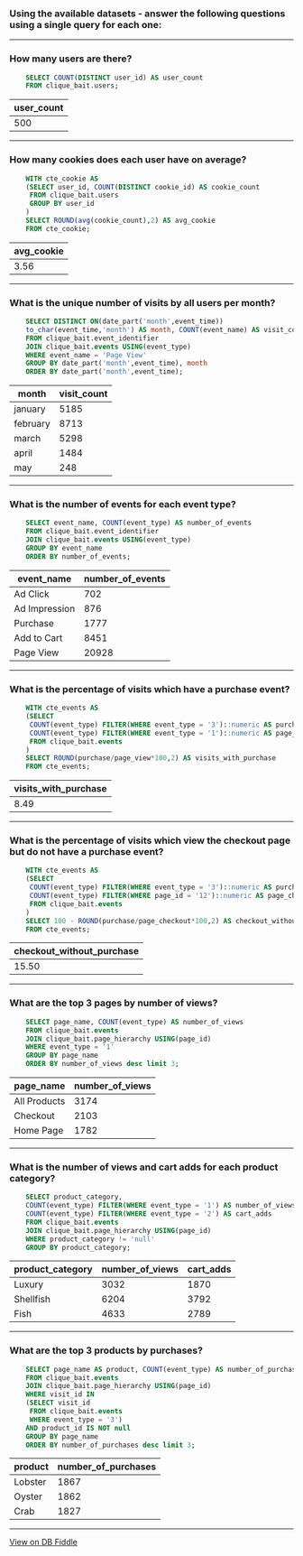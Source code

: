 ### Using the available datasets - answer the following questions using a single query for each one:
---
### How many users are there?
```sql
    SELECT COUNT(DISTINCT user_id) AS user_count
    FROM clique_bait.users;
```
| user_count |
| ---------- |
| 500        |

---
### How many cookies does each user have on average?
```sql
    WITH cte_cookie AS
    (SELECT user_id, COUNT(DISTINCT cookie_id) AS cookie_count
     FROM clique_bait.users
     GROUP BY user_id
    )
    SELECT ROUND(avg(cookie_count),2) AS avg_cookie
    FROM cte_cookie;
```
| avg_cookie |
| ---------- |
| 3.56       |

---
### What is the unique number of visits by all users per month?
```sql
    SELECT DISTINCT ON(date_part('month',event_time)) 
    to_char(event_time,'month') AS month, COUNT(event_name) AS visit_count
    FROM clique_bait.event_identifier
    JOIN clique_bait.events USING(event_type)
    WHERE event_name = 'Page View'
    GROUP BY date_part('month',event_time), month
    ORDER BY date_part('month',event_time);
```
| month     | visit_count |
| --------- | ----------- |
| january   | 5185        |
| february  | 8713        |
| march     | 5298        |
| april     | 1484        |
| may       | 248         |

---
### What is the number of events for each event type?
```sql
    SELECT event_name, COUNT(event_type) AS number_of_events
    FROM clique_bait.event_identifier
    JOIN clique_bait.events USING(event_type)
    GROUP BY event_name
    ORDER BY number_of_events;
```
| event_name    | number_of_events |
| ------------- | ---------------- |
| Ad Click      | 702              |
| Ad Impression | 876              |
| Purchase      | 1777             |
| Add to Cart   | 8451             |
| Page View     | 20928            |

---
### What is the percentage of visits which have a purchase event?
```sql
    WITH cte_events AS
    (SELECT 
     COUNT(event_type) FILTER(WHERE event_type = '3')::numeric AS purchase,
     COUNT(event_type) FILTER(WHERE event_type = '1')::numeric AS page_view
     FROM clique_bait.events
    )
    SELECT ROUND(purchase/page_view*100,2) AS visits_with_purchase
    FROM cte_events;
```
| visits_with_purchase |
| -------------------- |
| 8.49                 |

---
### What is the percentage of visits which view the checkout page but do not have a purchase event?
```sql
    WITH cte_events AS
    (SELECT 
     COUNT(event_type) FILTER(WHERE event_type = '3')::numeric AS purchase,
     COUNT(event_type) FILTER(WHERE page_id = '12')::numeric AS page_checkout
     FROM clique_bait.events
    )
    SELECT 100 - ROUND(purchase/page_checkout*100,2) AS checkout_without_purchase
    FROM cte_events;
```
| checkout_without_purchase |
| ------------------------- |
| 15.50                     |

---
### What are the top 3 pages by number of views?
```sql
    SELECT page_name, COUNT(event_type) AS number_of_views
    FROM clique_bait.events
    JOIN clique_bait.page_hierarchy USING(page_id)
    WHERE event_type = '1'
    GROUP BY page_name
    ORDER BY number_of_views desc limit 3;
```
| page_name    | number_of_views |
| ------------ | --------------- |
| All Products | 3174            |
| Checkout     | 2103            |
| Home Page    | 1782            |

---
### What is the number of views and cart adds for each product category?
```sql
    SELECT product_category,
    COUNT(event_type) FILTER(WHERE event_type = '1') AS number_of_views,
    COUNT(event_type) FILTER(WHERE event_type = '2') AS cart_adds
    FROM clique_bait.events
    JOIN clique_bait.page_hierarchy USING(page_id)
    WHERE product_category != 'null'
    GROUP BY product_category;
```
| product_category | number_of_views | cart_adds |
| ---------------- | --------------- | --------- |
| Luxury           | 3032            | 1870      |
| Shellfish        | 6204            | 3792      |
| Fish             | 4633            | 2789      |

---
### What are the top 3 products by purchases?
```sql
    SELECT page_name AS product, COUNT(event_type) AS number_of_purchases
    FROM clique_bait.events
    JOIN clique_bait.page_hierarchy USING(page_id)
    WHERE visit_id IN
    (SELECT visit_id
     FROM clique_bait.events
     WHERE event_type = '3')
    AND product_id IS NOT null
    GROUP BY page_name
    ORDER BY number_of_purchases desc limit 3;
```
| product | number_of_purchases |
| ------- | ------------------- |
| Lobster | 1867                |
| Oyster  | 1862                |
| Crab    | 1827                |

---

[View on DB Fiddle](https://www.db-fiddle.com/f/jmnwogTsUE8hGqkZv9H7E8/17)

